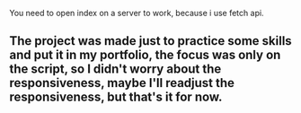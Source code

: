You need to open index on a server to work, because i use fetch api.
## The project was made just to practice some skills and put it in my portfolio, the focus was only on the script, so I didn't worry about the responsiveness, maybe I'll readjust the responsiveness, but that's it for now.

